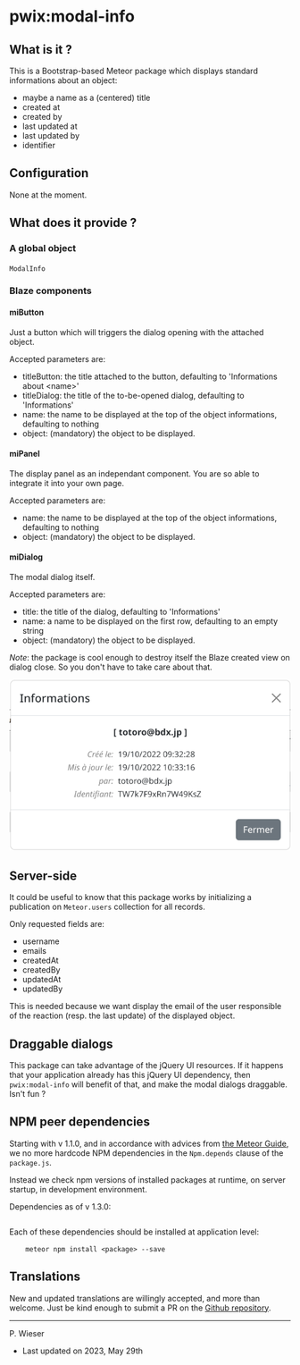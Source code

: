 # pwix:modal-info

## What is it ?

This is a Bootstrap-based Meteor package which displays standard informations about an object:

- maybe a name as a (centered) title
- created at
- created by
- last updated at
- last updated by
- identifier

## Configuration

None at the moment.

## What does it provide ?

### A global object

`ModalInfo`

### Blaze components

#### miButton

Just a button which will triggers the dialog opening with the attached object.

Accepted parameters are:
- titleButton: the title attached to the button, defaulting to 'Informations about &lt;name&gt;'
- titleDialog: the title of the to-be-opened dialog, defaulting to 'Informations'
- name: the name to be displayed at the top of the object informations, defaulting to nothing
- object: (mandatory) the object to be displayed.

#### miPanel

The display panel as an independant component. You are so able to integrate it into your own page.

Accepted parameters are:
- name: the name to be displayed at the top of the object informations, defaulting to nothing
- object: (mandatory) the object to be displayed.

#### miDialog

The modal dialog itself.

Accepted parameters are:
- title: the title of the dialog, defaulting to 'Informations'
- name: a name to be displayed on the first row, defaulting to an empty string
- object: (mandatory) the object to be displayed.

_Note_: the package is cool enough to destroy itself the Blaze created view on dialog close. So you don't have to take care about that.

![Informations](/maintainer/png/informations.png)

## Server-side

It could be useful to know that this package works by initializing a publication on `Meteor.users` collection for all records.

Only requested fields are:
- username
- emails
- createdAt
- createdBy
- updatedAt
- updatedBy

This is needed because we want display the email of the user responsible of the reaction (resp. the last update) of the displayed object.

## Draggable dialogs

This package can take advantage of the jQuery UI resources. If it happens that your application already has this jQuery UI dependency, then `pwix:modal-info` will benefit of that, and make the modal dialogs draggable. Isn't fun ?

## NPM peer dependencies

Starting with v 1.1.0, and in accordance with advices from [the Meteor Guide](https://guide.meteor.com/writing-atmosphere-packages.html#npm-dependencies), we no more hardcode NPM dependencies in the `Npm.depends` clause of the `package.js`. 

Instead we check npm versions of installed packages at runtime, on server startup, in development environment.

Dependencies as of v 1.3.0:
```
```
Each of these dependencies should be installed at application level:
```
    meteor npm install <package> --save
```

## Translations

New and updated translations are willingly accepted, and more than welcome. Just be kind enough to submit a PR on the [Github repository](https://github.com/trychlos/pwix-modal-info/pulls).

---
P. Wieser
- Last updated on 2023, May 29th
